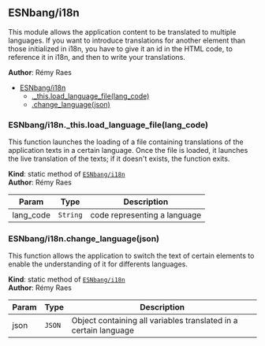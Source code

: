 <a name="module_ESNbang/i18n"></a>

## ESNbang/i18n
This module allows the application content to be translated to multiple languages.
If you want to introduce translations for another element than those initialized
in i18n, you have to give it an id in the HTML code, to reference it in i18n, and
then to write your translations.

**Author**: Rémy Raes  

* [ESNbang/i18n](#module_ESNbang/i18n)
    * [._this.load_language_file(lang_code)](#module_ESNbang/i18n._this.load_language_file)
    * [.change_language(json)](#module_ESNbang/i18n.change_language)

<a name="module_ESNbang/i18n._this.load_language_file"></a>

### ESNbang/i18n._this.load_language_file(lang_code)
This function launches the loading of a file containing translations of the
application texts in a certain language.
Once the file is loaded, it launches the live translation of the texts;
if it doesn't exists, the function exits.

**Kind**: static method of [<code>ESNbang/i18n</code>](#module_ESNbang/i18n)  
**Author**: Rémy Raes  

| Param | Type | Description |
| --- | --- | --- |
| lang_code | <code>String</code> | code representing a language |

<a name="module_ESNbang/i18n.change_language"></a>

### ESNbang/i18n.change_language(json)
This function allows the application to switch the text of certain elements to
enable the understanding of it for differents languages.

**Kind**: static method of [<code>ESNbang/i18n</code>](#module_ESNbang/i18n)  
**Author**: Rémy Raes  

| Param | Type | Description |
| --- | --- | --- |
| json | <code>JSON</code> | Object containing all variables translated in a certain language |

